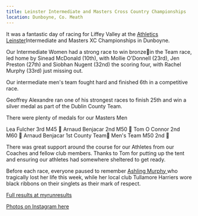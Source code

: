 ```yaml
---
title: Leinster Intermediate and Masters Cross Country Championships
location: Dunboyne, Co. Meath
---
```


It was a fantastic day of racing for Liffey Valley at the <a href="https://www.instagram.com/athleticsleinster/" target="_blank" rel="noopener noreferrer">Athletics Leinster</a>Intermediate and Masters XC Championships in Dunboyne.

Our Intermediate Women had a strong race to win bronze🥉in the Team race, led home by Sinead McDonald (10th), with Mollie O'Donnell (23rd), Jen Preston (27th) and Siobhan Nugent (32nd) the scoring four, with Rachel Murphy (33rd) just missing out.

Our intermediate men's team fought hard and finished 6th in a competitive race. 

Geoffrey Alexandre ran one of his strongest races to finish 25th and win a silver medal as part of the Dublin County Team.

There were plenty of medals for our Masters Men

Lea Fulcher 3rd M45 🥉
Arnaud Benjacar 2nd M50 🥈
Tom O Connor 2nd M60 🥈
Arnaud Benjacar 1st County Team🥇
Men's Team M50 2nd 🥈

There was great support around the course for our Athletes from our Coaches and fellow club members. Thanks to Tom for putting up the tent and ensuring our athletes had somewhere sheltered to get ready.

Before each race, everyone paused to remember <a href="https://liffeyvalleyac.com/news/2022/01/14/condolences-ashling-murphy/">Ashling Murphy </a> who tragically lost her life this week, while her local club Tullamore Harriers wore black ribbons on their singlets as their mark of respect. 

<a href="https://www.myrunresults.com/events/athletics_leinster_master_and_inter_xc_2022/4305/results" target="_blank" rel="noopener noreferrer">Full results at myrunresults</a>

<a href="https://www.instagram.com/p/CYySV3vM4JV/?utm_source=ig_web_copy_link" target="_blank" rel="noopener noreferrer">Photos on Instagram here</a>
 
